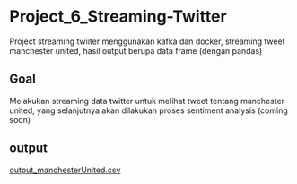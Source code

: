 # Project_6_Streaming-Twitter
Project streaming twiiter menggunakan kafka dan docker, streaming tweet manchester united, hasil output berupa data frame (dengan pandas)

## Goal 
Melakukan streaming data twitter untuk melihat tweet tentang manchester united, yang selanjutnya akan dilakukan proses sentiment analysis (coming soon)

## output 

[output_manchesterUnited.csv](https://github.com/giryindra28/Project_6_Streaming-Twitter/files/10934081/output_manchesterUnited.csv)
